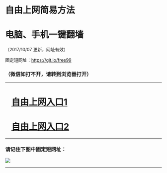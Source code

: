 ﻿# 自由上网简易方法

# 电脑、手机一键翻墙

（2017/10/07 更新，网址有效）

固定短网址：https://git.io/free99

### （微信如打不开，请转到浏览器打开）


***





# &nbsp;&nbsp; <a href="http://ft266657051.fwq-tz-1001.info/fwqtz01.html?t=100700129975 " target="_blank">自由上网入口1</a>
# &nbsp;&nbsp; <a href="http://ft2533532336.fwq-tz-1002.info/fwqtz02.html?t=100700121386 " target="_blank">自由上网入口2</a>
***

### 请记住下图中固定短网址：

<img src="https://s3-us-west-2.amazonaws.com/fwq-1001/yjfq-20170905okok.png" /> 


***

